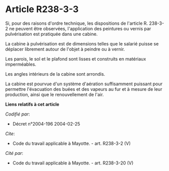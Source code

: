 # Article R238-3-3

Si, pour des raisons d'ordre technique, les dispositions de l'article R. 238-3-2 ne peuvent être observées, l'application des
peintures ou vernis par pulvérisation est pratiquée dans une cabine. 

La cabine à pulvérisation est de dimensions telles que le salarié puisse se déplacer librement autour de l'objet à peindre ou
à vernir. 

Les parois, le sol et le plafond sont lisses et construits en matériaux imperméables. 

Les angles intérieurs de la cabine sont arrondis. 

La cabine est pourvue d'un système d'aération suffisamment puissant pour permettre l'évacuation des buées et des vapeurs au
fur et à mesure de leur production, ainsi que le renouvellement de l'air.

**Liens relatifs à cet article**

_Codifié par_:

  - Décret n°2004-196 2004-02-25

_Cite_:

  - Code du travail applicable à Mayotte. - art. R238-3-2 (V)

_Cité par_:

  - Code du travail applicable à Mayotte. - art. R238-3-20 (V)
